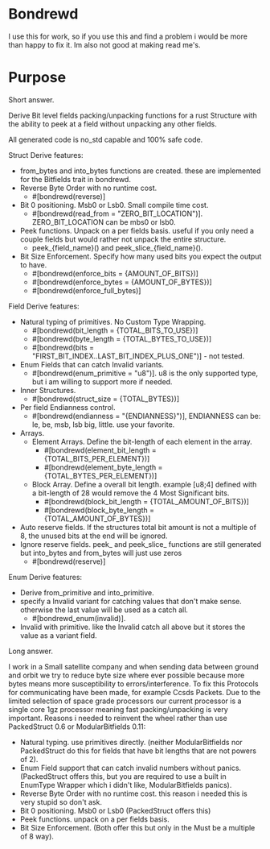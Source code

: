 # Bondrewd
I use this for work, so if you use this and find a problem i would be more than happy to fix it.
Im also not good at making read me's.
# Purpose
Short answer.

Derive Bit level fields packing/unpacking functions for a rust Structure with the ability to peek at a field without unpacking any other fields.

All generated code is no_std capable and 100% safe code.

Struct Derive features:
- from_bytes and into_bytes functions are created. these are implemented for the Bitfields trait in bondrewd.
- Reverse Byte Order with no runtime cost. 
  - #[bondrewd(reverse)]
- Bit 0 positioning. Msb0 or Lsb0. Small compile time cost. 
  - #[bondrewd(read_from = "ZERO_BIT_LOCATION")]. ZERO_BIT_LOCATION can be mbs0 or lsb0.
- Peek functions. Unpack on a per fields basis. useful if you only need a couple fields but would rather not unpack the entire structure. 
  - peek_{field_name}() and peek_slice_{field_name}().
- Bit Size Enforcement. Specify how many used bits you expect the output to have. 
  - #[bondrewd(enforce_bits = {AMOUNT_OF_BITS})]
  - #[bondrewd(enforce_bytes = {AMOUNT_OF_BYTES})]
  - #[bondrewd(enforce_full_bytes)]

Field Derive features: 
- Natural typing of primitives. No Custom Type Wrapping. 
  - #[bondrewd(bit_length = {TOTAL_BITS_TO_USE})]
  - #[bondrewd(byte_length = {TOTAL_BYTES_TO_USE})]
  - #[bondrewd(bits = "FIRST_BIT_INDEX..LAST_BIT_INDEX_PLUS_ONE")] - not tested.
- Enum Fields that can catch Invalid variants. 
  - #[bondrewd(enum_primitive = "u8")]. u8 is the only supported type, but i am willing to support more if needed.
- Inner Structures. 
  - #[bondrewd(struct_size = {TOTAL_BYTES})]
- Per field Endianness control. 
  - #[bondrewd(endianness = "{ENDIANNESS}")], ENDIANNESS can be: le, be, msb, lsb big, little. use your favorite.
- Arrays.
  - Element Arrays. Define the bit-length of each element in the array. 
    - #[bondrewd(element_bit_length = {TOTAL_BITS_PER_ELEMENT})]
    - #[bondrewd(element_byte_length = {TOTAL_BYTES_PER_ELEMENT})]
  - Block Array. Define a overall bit length. example [u8;4] defined with a bit-length of 28 would remove the 4 Most Significant bits. 
    - #[bondrewd(block_bit_length = {TOTAL_AMOUNT_OF_BITS})]
    - #[bondrewd(block_byte_length = {TOTAL_AMOUNT_OF_BYTES})]
- Auto reserve fields. If the structures total bit amount is not a multiple of 8, the unused bits at the end will be ignored.
- Ignore reserve fields. peek_ and peek_slice_ functions are still generated but into_bytes and from_bytes will just use zeros
  - #[bondrewd(reserve)]

Enum Derive features: 
- Derive from_primitive and into_primitive.
- specify a Invalid variant for catching values that don't make sense. otherwise the last value will be used as a catch all.
  - #[bondrewd_enum(invalid)].
- Invalid with primitive. like the Invalid catch all above but it stores the value as a variant field.

Long answer.

I work in a Small satellite company and when sending data between ground and orbit we try to reduce byte size where ever possible because more bytes means more susceptibility to errors/interference. To fix this Protocols for communicating have been made, for example Ccsds Packets. Due to the limited selection of space grade processors our current processor is a single core 1gz processor meaning fast packing/unpacking is very important.
Reasons i needed to reinvent the wheel rather than use PackedStruct 0.6 or ModularBitfields 0.11: 
  - Natural typing. use primitives directly. (neither ModularBitfields nor PackedStruct do this for fields that have bit lengths that are not powers of 2).
  - Enum Field support that can catch invalid numbers without panics. (PackedStruct offers this, but you are required to use a built in EnumType Wrapper which i didn't like, ModularBitfields panics).
  - Reverse Byte Order with no runtime cost. this reason i needed this is very stupid so don't ask.
  - Bit 0 positioning. Msb0 or Lsb0 (PackedStruct offers this)
  - Peek functions. unpack on a per fields basis.
  - Bit Size Enforcement. (Both offer this but only in the Must be a multiple of 8 way).
